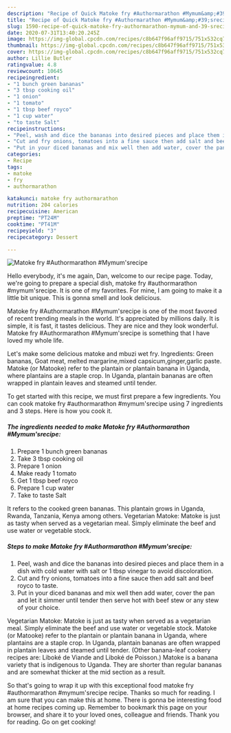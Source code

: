 ```yaml
---
description: "Recipe of Quick Matoke fry #Authormarathon #Mymum&amp;#39;srecipe"
title: "Recipe of Quick Matoke fry #Authormarathon #Mymum&amp;#39;srecipe"
slug: 1590-recipe-of-quick-matoke-fry-authormarathon-mymum-and-39-srecipe
date: 2020-07-31T13:40:20.245Z
image: https://img-global.cpcdn.com/recipes/c8b647f96aff9715/751x532cq70/matoke-fry-authormarathon-mymumsrecipe-recipe-main-photo.jpg
thumbnail: https://img-global.cpcdn.com/recipes/c8b647f96aff9715/751x532cq70/matoke-fry-authormarathon-mymumsrecipe-recipe-main-photo.jpg
cover: https://img-global.cpcdn.com/recipes/c8b647f96aff9715/751x532cq70/matoke-fry-authormarathon-mymumsrecipe-recipe-main-photo.jpg
author: Lillie Butler
ratingvalue: 4.8
reviewcount: 10645
recipeingredient:
- "1 bunch green bananas"
- "3 tbsp cooking oil"
- "1 onion"
- "1 tomato"
- "1 tbsp beef royco"
- "1 cup water"
- "to taste Salt"
recipeinstructions:
- "Peel, wash and dice the bananas into desired pieces and place them in a dish with cold water with salt or 1 tbsp vinegar to avoid discoloration."
- "Cut and fry onions, tomatoes into a fine sauce then add salt and beef royco to taste."
- "Put in your diced bananas and mix well then add water, cover the pan and let it simmer until tender then serve hot with beef stew or any stew of your choice."
categories:
- Recipe
tags:
- matoke
- fry
- authormarathon

katakunci: matoke fry authormarathon 
nutrition: 204 calories
recipecuisine: American
preptime: "PT24M"
cooktime: "PT41M"
recipeyield: "3"
recipecategory: Dessert

---
```



![Matoke fry #Authormarathon #Mymum&#39;srecipe](https://img-global.cpcdn.com/recipes/c8b647f96aff9715/751x532cq70/matoke-fry-authormarathon-mymumsrecipe-recipe-main-photo.jpg)

Hello everybody, it's me again, Dan, welcome to our recipe page. Today, we're going to prepare a special dish, matoke fry #authormarathon #mymum&#39;srecipe. It is one of my favorites. For mine, I am going to make it a little bit unique. This is gonna smell and look delicious.

Matoke fry #Authormarathon #Mymum&#39;srecipe is one of the most favored of recent trending meals in the world. It's appreciated by millions daily. It is simple, it is fast, it tastes delicious. They are nice and they look wonderful. Matoke fry #Authormarathon #Mymum&#39;srecipe is something that I have loved my whole life.

Let&#39;s make some delicious matoke and mbuzi wet fry. Ingredients: Green bananas, Goat meat, melted margarine,mixed capsicum,ginger,garlic paste. Matoke (or Matooke) refer to the plantain or plantain banana in Uganda, where plantains are a staple crop. In Uganda, plantain bananas are often wrapped in plantain leaves and steamed until tender.


To get started with this recipe, we must first prepare a few ingredients. You can cook matoke fry #authormarathon #mymum&#39;srecipe using 7 ingredients and 3 steps. Here is how you cook it.

<!--inarticleads1-->

##### The ingredients needed to make Matoke fry #Authormarathon #Mymum&#39;srecipe:

1. Prepare 1 bunch green bananas
1. Take 3 tbsp cooking oil
1. Prepare 1 onion
1. Make ready 1 tomato
1. Get 1 tbsp beef royco
1. Prepare 1 cup water
1. Take to taste Salt


It refers to the cooked green bananas. This plantain grows in Uganda, Rwanda, Tanzania, Kenya among others. Vegetarian Matoke: Matoke is just as tasty when served as a vegetarian meal. Simply eliminate the beef and use water or vegetable stock. 

<!--inarticleads2-->

##### Steps to make Matoke fry #Authormarathon #Mymum&#39;srecipe:

1. Peel, wash and dice the bananas into desired pieces and place them in a dish with cold water with salt or 1 tbsp vinegar to avoid discoloration.
1. Cut and fry onions, tomatoes into a fine sauce then add salt and beef royco to taste.
1. Put in your diced bananas and mix well then add water, cover the pan and let it simmer until tender then serve hot with beef stew or any stew of your choice.


Vegetarian Matoke: Matoke is just as tasty when served as a vegetarian meal. Simply eliminate the beef and use water or vegetable stock. Matoke (or Matooke) refer to the plantain or plantain banana in Uganda, where plantains are a staple crop. In Uganda, plantain bananas are often wrapped in plantain leaves and steamed until tender. (Other banana-leaf cookery recipes are: Liboké de Viande and Liboké de Poisson.) Matoke is a banana variety that is indigenous to Uganda. They are shorter than regular bananas and are somewhat thicker at the mid section as a result. 

So that's going to wrap it up with this exceptional food matoke fry #authormarathon #mymum&#39;srecipe recipe. Thanks so much for reading. I am sure that you can make this at home. There is gonna be interesting food at home recipes coming up. Remember to bookmark this page on your browser, and share it to your loved ones, colleague and friends. Thank you for reading. Go on get cooking!
